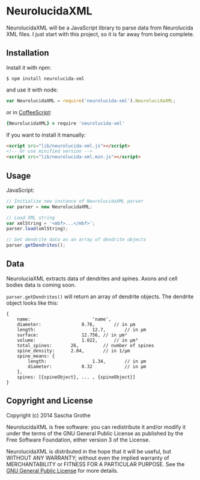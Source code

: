 # NeurolucidaXML

NeurolucidaXML will be a JavaScript library to parse data from Neurolucida XML files. I just start with this project, so it is far away from being complete.

## Installation
Install it with npm:
```
$ npm install neurolucida-xml
```
and use it with node:
```JavaScript
var NeurolucidaXML = require('neurolucida-xml').NeurolucidaXML;
```
or in [CoffeeScript](http://coffeescript.org/):
```CoffeeScript
{NeurolucidaXML} = require 'neurolucida-xml'
```

If you want to install it manually:
```HTML
<script src="lib/neurolucida-xml.js"></script>
<!-- Or use minified version -->
<script src="lib/neurolucida-xml.min.js"></script>
```

## Usage
JavaScript:
```JavaScript
// Initialize new instance of NeurolucidaXML parser
var parser = new NeurolucidaXML;

// Load XML string
var xmlString = '<mbf>...</mbf>';
parser.load(xmlString);

// Get dendrite data as an array of dendrite objects
parser.getDendrites();
```

## Data
NeuroluciaXML extracts data of dendrites and spines. Axons and cell bodies data is coming soon.

`parser.getDendrites()` will return an array of dendrite objects. The dendrite object looks like this:
```
{
	name: 						'name',
	diameter:				0.76, 		// in µm	
	length: 					12.7,		// in µm
	surface: 				12.756,	// in µm²
	volume:					1.022,		// in µm³
	total_spines:		26,			// number of spines
	spine_density:		2.04,		// in 1/µm
	spine_means: {
		length: 				1.34,		// in µm
		diameter:			0.32			// in µm
	},
	spines: [{spineObject}, ... , {spineObject}]
}
```

## Copyright and License
Copyright (c) 2014  Sascha Grothe

NeurolucidaXML is free software: you can redistribute it and/or modify it under the terms of the GNU General Public License as published by the Free Software Foundation, either version 3 of the License.

NeurolucidaXML is distributed in the hope that it will be useful, but WITHOUT ANY WARRANTY; without even the implied warranty of MERCHANTABILITY or FITNESS FOR A PARTICULAR PURPOSE.  See the [GNU General Public License](http://www.gnu.org/licenses/) for more details.